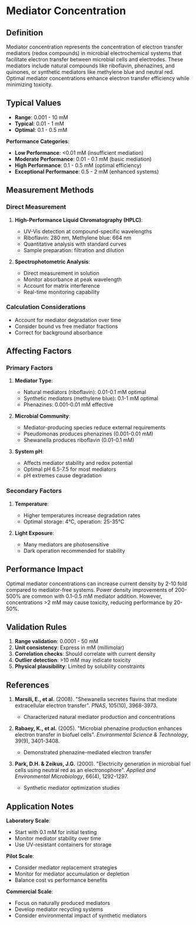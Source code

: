 <!--
Parameter ID: mediator_concentration
Category: biological
Generated: 2025-01-16T10:35:00.000Z
-->

# Mediator Concentration

## Definition

Mediator concentration represents the concentration of electron transfer
mediators (redox compounds) in microbial electrochemical systems that facilitate
electron transfer between microbial cells and electrodes. These mediators
include natural compounds like riboflavin, phenazines, and quinones, or
synthetic mediators like methylene blue and neutral red. Optimal mediator
concentrations enhance electron transfer efficiency while minimizing toxicity.

## Typical Values

- **Range**: 0.001 - 10 mM
- **Typical**: 0.01 - 1 mM
- **Optimal**: 0.1 - 0.5 mM

**Performance Categories**:

- **Low Performance**: <0.01 mM (insufficient mediation)
- **Moderate Performance**: 0.01 - 0.1 mM (basic mediation)
- **High Performance**: 0.1 - 0.5 mM (optimal efficiency)
- **Exceptional Performance**: 0.5 - 2 mM (enhanced systems)

## Measurement Methods

### Direct Measurement

1. **High-Performance Liquid Chromatography (HPLC)**:

   - UV-Vis detection at compound-specific wavelengths
   - Riboflavin: 280 nm, Methylene blue: 664 nm
   - Quantitative analysis with standard curves
   - Sample preparation: filtration and dilution

2. **Spectrophotometric Analysis**:
   - Direct measurement in solution
   - Monitor absorbance at peak wavelength
   - Account for matrix interference
   - Real-time monitoring capability

### Calculation Considerations

- Account for mediator degradation over time
- Consider bound vs free mediator fractions
- Correct for background absorbance

## Affecting Factors

### Primary Factors

1. **Mediator Type**:

   - Natural mediators (riboflavin): 0.01-0.1 mM optimal
   - Synthetic mediators (methylene blue): 0.1-1 mM optimal
   - Phenazines: 0.001-0.01 mM effective

2. **Microbial Community**:

   - Mediator-producing species reduce external requirements
   - Pseudomonas produces phenazines (0.001-0.01 mM)
   - Shewanella produces riboflavin (0.01-0.1 mM)

3. **System pH**:
   - Affects mediator stability and redox potential
   - Optimal pH 6.5-7.5 for most mediators
   - pH extremes cause degradation

### Secondary Factors

1. **Temperature**:

   - Higher temperatures increase degradation rates
   - Optimal storage: 4°C, operation: 25-35°C

2. **Light Exposure**:
   - Many mediators are photosensitive
   - Dark operation recommended for stability

## Performance Impact

Optimal mediator concentrations can increase current density by 2-10 fold
compared to mediator-free systems. Power density improvements of 200-500% are
common with 0.1-0.5 mM mediator addition. However, concentrations >2 mM may
cause toxicity, reducing performance by 20-50%.

## Validation Rules

1. **Range validation**: 0.0001 - 50 mM
2. **Unit consistency**: Express in mM (millimolar)
3. **Correlation checks**: Should correlate with current density
4. **Outlier detection**: >10 mM may indicate toxicity
5. **Physical plausibility**: Limited by solubility constraints

## References

1. **Marsili, E., et al.** (2008). "Shewanella secretes flavins that mediate
   extracellular electron transfer". _PNAS_, 105(10), 3968-3973.

   - Characterized natural mediator production and concentrations

2. **Rabaey, K., et al.** (2005). "Microbial phenazine production enhances
   electron transfer in biofuel cells". _Environmental Science & Technology_,
   39(9), 3401-3408.

   - Demonstrated phenazine-mediated electron transfer

3. **Park, D.H. & Zeikus, J.G.** (2000). "Electricity generation in microbial
   fuel cells using neutral red as an electronophore". _Applied and
   Environmental Microbiology_, 66(4), 1292-1297.
   - Synthetic mediator optimization studies

## Application Notes

**Laboratory Scale**:

- Start with 0.1 mM for initial testing
- Monitor mediator stability over time
- Use UV-resistant containers for storage

**Pilot Scale**:

- Consider mediator replacement strategies
- Monitor for mediator accumulation or depletion
- Balance cost vs performance benefits

**Commercial Scale**:

- Focus on naturally produced mediators
- Develop mediator recycling systems
- Consider environmental impact of synthetic mediators
